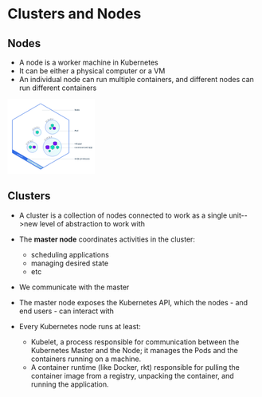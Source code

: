 # Clusters and Nodes

## Nodes

* A node is a worker machine in Kubernetes
* It can be either a physical computer or a VM
* An individual node can run multiple containers, and different nodes can run different containers

![node-diagram](/images/2019/05/node-diagram.png)

## Clusters

* A cluster is a collection of nodes  connected to work as a single unit-->new level of abstraction to work with
* The **master node** coordinates activities in the cluster:
  - scheduling applications
  - managing desired state
  - etc
* We communicate with the master
* The master node exposes the Kubernetes API, which the nodes - and end users - can interact with


* Every Kubernetes node runs at least:
  - Kubelet, a process responsible for communication between the Kubernetes Master and the Node; it manages the Pods and the containers running on a machine.
  - A container runtime (like Docker, rkt) responsible for pulling the container image from a registry, unpacking the container, and running the application.
